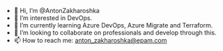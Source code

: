 - 👋 Hi, I’m @AntonZakharoshka
- 👀 I’m interested in DevOps. 
- 🌱 I’m currently learning Azure DevOps, Azure Migrate and Terraform.
- 💞️ I’m looking to collaborate on professionals and develop through this.
- 📫 How to reach me: anton_zakharoshka@epam.com

<!---
AntonZakharoshka/AntonZakharoshka is a ✨ special ✨ repository because its `README.md` (this file) appears on your GitHub profile.
You can click the Preview link to take a look at your changes.
--->
